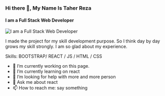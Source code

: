 ### Hi there 👋, My Name Is Taher Reza
#### I am  a Full Stack Web Developer
![I am  a Full Stack Web Developer](https://admiring-archimedes-d6aded.netlify.app/)

 I made the project for my skill development purpose. So I think day by day grows my skill strongly. I am so glad about my experience.

Skills: BOOTSTRAP/ REACT / JS / HTML / CSS

- 🔭 I’m currently working on this page. 
- 🌱 I’m currently learning on react 
- 🤔 I’m looking for help with more and more person 
- 💬 Ask me about react 
- 📫 How to reach me: say something 





